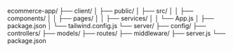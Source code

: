 ecommerce-app/
├── client/
│   ├── public/
│   ├── src/
│   │   ├── components/
│   │   ├── pages/
│   │   ├── services/
│   │   └── App.js
│   ├── package.json
│   └── tailwind.config.js
└── server/
    ├── config/
    ├── controllers/
    ├── models/
    ├── routes/
    ├── middleware/
    ├── server.js
    └── package.json